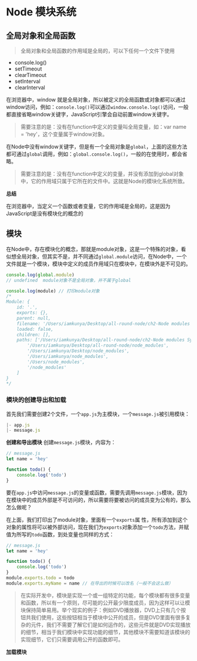 # Node 模块系统

## 全局对象和全局函数
> 全局对象和全局函数的作用域是全局的，可以下任何一个文件下使用

- console.log()
- setTimeout
- clearTimeout
- setInterval
- clearInterval

在浏览器中，window 就是全局对象，所以被定义的全局函数或对象都可以通过window访问，例如：`console.log()`可以通过`window.console.log()`访问，一般都直接省略window关键字，JavaScript引擎会自动前置window关键字。

> 需要注意的是：没有在function中定义的变量叫全局变量，如：var name = 'hey'，这个变量属于window对象。

在Node中没有window关键字，但是有一个全局对象是`global`，上面的这些方法都可通过`global`调用，例如：`global.console.log()`，一般的在使用时，都会省略。

> 需要注意的是：没有在function中定义的变量，并没有添加到global对象中，它的作用域只属于它所在的文件中。这就是Node的模块化系统所致。

**总结**

在浏览器中，当定义一个函数或者变量，它的作用域是全局的，这是因为JavaScript是没有模块化的概念的

## 模块
在Node中，存在模块化的概念，那就是module对象，这是一个特殊的对象，看似想全局对象，但其实不是，并不同通过`global.module`访问，在Node中，一个文件就是一个模块，模块中定义的成员作用域只在模块中，在模块外是不可见的。

```javascript
console.log(global.module) 
// undefined  module对象不是全局对象，并不属于global

console.log(module) // 打印module对象
/*
Module: {
    id: '.',
    exports: {},
    parent: null,
    filename: '/Users/iamkunya/Desktop/all-round-node/ch2-Node modules System/app1.js', 
    loaded: false,
    children: [],
    paths: ['/Users/iamkunya/Desktop/all-round-node/ch2-Node modules System/node_modules',
        '/Users/iamkunya/Desktop/all-round-node/node_modules',
        '/Users/iamkunya/Desktop/node_modules',
        '/Users/iamkunya/node_modules',
        '/Users/node_modules',
        '/node_modules'
    ]
}
*/
```

### 模块的创建导出和加载
首先我们需要创建2个文件，一个`app.js`为主模块，一个`message.js`被引用模块：
```javascript
|- app.js
|- message.js
```
**创建和导出模块**
创建`message.js`模块，内容为：
```javascript
// message.js
let name = 'hey'

function todo() {
    console.log('todo')
}
```
要在`app.js`中访问`message.js`的变量或函数，需要先调用`message.js`模块，因为在模块中的成员外部是不可访问的，所以需要将要被访问的成员变为公有的，那么怎么做呢？

在上面，我们打印出了module对象，里面有一个`exports`属
性，所有添加到这个对象的属性将可以被外部访问，现在我们为`exports`对象添加一个`todo`方法，并赋值为所写的`todo`函数，到处变量也同样的方式：
```javascript
// message.js
let name = 'hey'

function todo() {
    console.log('todo')
}
module.exports.todo = todo
module.exports.myName = name // 在导出的时候可以改名（一般不会这么做）
```
> 在实际开发中，模块是实现一个或一组特定的功能，每个模块都有很多变量和函数，所以有一个原则，尽可能的公开最少限度成员，因为这样可以让模块保持简单易用。举个现实的例子：例如DVD播放器，DVD上只有几个按钮共我们使用，这些按钮相当于模块中公开的成员，但是DVD里面有很多复杂的元件，我们不需要了解它们是如何运作的，这些元件就是DVD实现播放的细节，相当于我们模块中实现功能的细节，其他模块不需要知道该模块的实现细节，它们只需要调用公开的函数即可。

**加载模块**